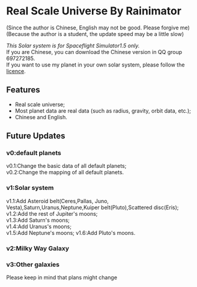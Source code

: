 # Real Scale Universe By Rainimator
(Since the author is Chinese, English may not be good. Please forgive me)  
(Because the author is a student, the update speed may be a little slow)  

*This Solar system is for Spaceflight Simulator1.5 only.*  
If you are Chinese, you can download the Chinese version in QQ group 697272185.  
If you want to use my planet in your own solar system, please follow the [licence](./LICENCE).
## Features
- Real scale universe;  
- Most planet data are real data (such as radius, gravity, orbit data, etc.);  
- Chinese and English.
## Future Updates
### v0:default planets
v0.1:Change the basic data of all default planets;  
v0.2:Change the mapping of all default planets.
### v1:Solar system
v1.1:Add Asteroid belt(Ceres,Pallas, Juno, Vesta),Saturn,Uranus,Neptune,Kuiper belt(Pluto),Scattered disc(Eris);  
v1.2:Add the rest of Jupiter's moons;  
v1.3:Add Saturn's moons;  
v1.4:Add Uranus's moons;  
v1.5:Add Neptune's moons;
v1.6:Add Pluto's moons.
### v2:Milky Way Galaxy
### v3:Other galaxies
Please keep in mind that plans might change
